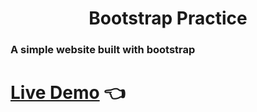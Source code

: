 
<h1 align="center">Bootstrap Practice</h1>

<h3>A simple website built with bootstrap </h3>

# [Live Demo](https://rawan-kh.github.io/Motoon-Frontend/Project1/) 👈 
